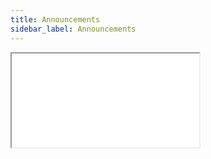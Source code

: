 ```yaml
---
title: Announcements
sidebar_label: Announcements
---
```


<iframe className='iframe_page iframe_page--zoom90' src='/blog/announcements'/>